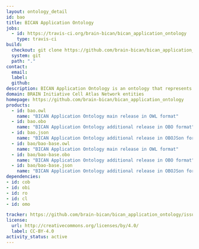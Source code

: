 ```yaml
---
layout: ontology_detail
id: bao
title: BICAN Application Ontology
jobs:
  - id: https://travis-ci.org/brain-bican/bican_application_ontology
    type: travis-ci
build:
  checkout: git clone https://github.com/brain-bican/bican_application_ontology.git
  system: git
  path: "."
contact:
  email: 
  label: 
  github: 
description: BICAN Application Ontology is an ontology that represents research, subjects of research, and the results of research in BICAN. It is a link between scientific knowledge gained through experimentation and the distribution/dissemination of that knowledge. It aims to help scientists annotate data and communicate about their work by defining a set of terms relevant to BICAN efforts. 
domain: BRAIN Initiative Cell Atlas Network entities
homepage: https://github.com/brain-bican/bican_application_ontology
products:
  - id: bao.owl
    name: "BICAN Application Ontology main release in OWL format"
  - id: bao.obo
    name: "BICAN Application Ontology additional release in OBO format"
  - id: bao.json
    name: "BICAN Application Ontology additional release in OBOJSon format"
  - id: bao/bao-base.owl
    name: "BICAN Application Ontology main release in OWL format"
  - id: bao/bao-base.obo
    name: "BICAN Application Ontology additional release in OBO format"
  - id: bao/bao-base.json
    name: "BICAN Application Ontology additional release in OBOJSon format"
dependencies:
- id: cob
- id: obi
- id: ro
- id: cl
- id: omo

tracker: https://github.com/brain-bican/bican_application_ontology/issues
license:
  url: http://creativecommons.org/licenses/by/4.0/
  label: CC-BY-4.0
activity_status: active
---
```

